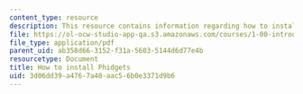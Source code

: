 ```yaml
---
content_type: resource
description: This resource contains information regarding how to install phidgets.
file: https://ol-ocw-studio-app-qa.s3.amazonaws.com/courses/1-00-introduction-to-computers-and-engineering-problem-solving-spring-2012/3d06dd39a4767a40aac56b0e3371d9b6_MIT1_00S12_Phidget_Inst.pdf
file_type: application/pdf
parent_uid: ab358d66-3152-f31a-5603-5144d6d77e4b
resourcetype: Document
title: How to install Phidgets
uid: 3d06dd39-a476-7a40-aac5-6b0e3371d9b6
---
```

